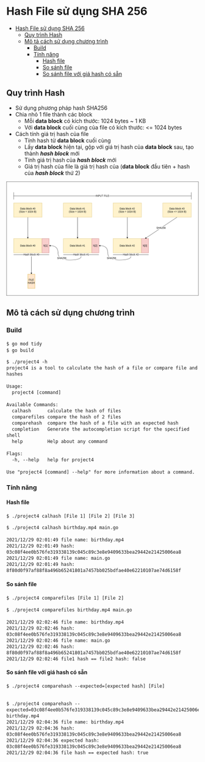 # Hash File sử dụng SHA 256

- [Hash File sử dụng SHA 256](#hash-file-sử-dụng-sha-256)
  - [Quy trình Hash](#quy-trình-hash)
  - [Mô tả cách sử dụng chương trình](#mô-tả-cách-sử-dụng-chương-trình)
    - [Build](#build)
    - [Tính năng](#tính-năng)
      - [Hash file](#hash-file)
      - [So sánh file](#so-sánh-file)
      - [So sánh file với giá hash có sẵn](#so-sánh-file-với-giá-hash-có-sẵn)

## Quy trình Hash
- Sử dụng phương pháp hash SHA256
- Chia nhỏ 1 file thành các block 
    - Mỗi **data block** có kích thước: 1024 bytes ~ 1 KB
    - Với **data block**  cuối cùng của file có kích thước: <= 1024 bytes
- Cách tính giá trị hash của file
    - Tính hash từ **data block**  cuối cùng
    - Lấy **data block**  hiện tại, gộp với giá trị hash của **data block** sau, tạo thành _**hash block**_ mới
    - Tính giá trị hash của _**hash block**_ mới
    - Giá trị hash của file là giá trị hash của (**data block** đầu tiên + hash của _**hash block**_ thứ 2)

![Alttext](./hashSHA256.drawio.png)

## Mô tả cách sử dụng chương trình
### Build
```bash
$ go mod tidy
$ go build
```

```
$ ./project4 -h
project4 is a tool to calculate the hash of a file or compare file and hashes

Usage:
  project4 [command]

Available Commands:
  calhash      calculate the hash of files
  comparefiles compare the hash of 2 files
  comparehash  compare the hash of a file with an expected hash
  completion   Generate the autocompletion script for the specified shell
  help         Help about any command

Flags:
  -h, --help   help for project4

Use "project4 [command] --help" for more information about a command.
```

### Tính năng
#### Hash file
```bash
$ ./project4 calhash [File 1] [File 2] [File 3]
``` 

```
$ ./project4 calhash birthday.mp4 main.go

2021/12/29 02:01:49 file name: birthday.mp4
2021/12/29 02:01:49 hash: 03c08f4ee0b576fe319338139c045c89c3e8e9409633bea29442e21425006ea8
2021/12/29 02:01:49 file name: main.go
2021/12/29 02:01:49 hash: 8f80d0f97af88f8a496b65241801a7457bb025bdfae40e62210107ae74d6158f
```

#### So sánh file
```bash
$ ./project4 comparefiles [File 1] [File 2]
```

```
$ ./project4 comparefiles birthday.mp4 main.go

2021/12/29 02:02:46 file name: birthday.mp4
2021/12/29 02:02:46 hash: 03c08f4ee0b576fe319338139c045c89c3e8e9409633bea29442e21425006ea8
2021/12/29 02:02:46 file name: main.go
2021/12/29 02:02:46 hash: 8f80d0f97af88f8a496b65241801a7457bb025bdfae40e62210107ae74d6158f
2021/12/29 02:02:46 file1 hash == file2 hash: false
```

#### So sánh file với giá hash có sẵn
```
$ ./project4 comparehash --expected=[expected hash] [File]
```

```

$ ./project4 comparehash --expected=03c08f4ee0b576fe319338139c045c89c3e8e9409633bea29442e21425006ea8 birthday.mp4
2021/12/29 02:04:36 file name: birthday.mp4
2021/12/29 02:04:36 hash:          03c08f4ee0b576fe319338139c045c89c3e8e9409633bea29442e21425006ea8
2021/12/29 02:04:36 expected hash: 03c08f4ee0b576fe319338139c045c89c3e8e9409633bea29442e21425006ea8
2021/12/29 02:04:36 file hash == expected hash: true
```